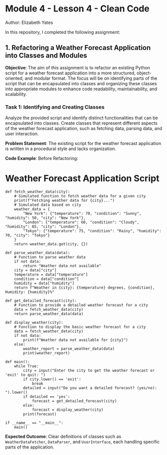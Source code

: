 # Module 4 - Lesson 4 - Clean Code
Author: Elizabeth Yates

In this repository, I completed the following assignment: 

## 1. Refactoring a Weather Forecast Application into Classes and Modules

**Objective**: The aim of this assignment is to refactor an existing Python script for a weather forecast application into a more structured, object-oriented, and modular format. The focus will be on identifying parts of the script that can be encapsulated into classes and organizing these classes into appropriate modules to enhance code readability, maintainability, and scalability.

### Task 1: Identifying and Creating Classes 

Analyze the provided script and identify distinct functionalities that can be encapsulated into classes. Create classes that represent different aspects of the weather forecast application, such as fetching data, parsing data, and user interaction.

**Problem Statement**: The existing script for the weather forecast application is written in a procedural style and lacks organization.

**Code Example**: Before Refactoring:

# Weather Forecast Application Script

    def fetch_weather_data(city):
        # Simulated function to fetch weather data for a given city
        print(f"Fetching weather data for {city}...")
        # Simulated data based on city
        weather_data = {
            "New York": {"temperature": 70, "condition": "Sunny", "humidity": 50, "city": "New York"},
            "London": {"temperature": 60, "condition": "Cloudy", "humidity": 65, "city": "London"},
            "Tokyo": {"temperature": 75, "condition": "Rainy", "humidity": 70, "city": "Tokyo"}
        }
        return weather_data.get(city, {})

    def parse_weather_data(data):
        # Function to parse weather data
        if not data:
            return "Weather data not available"
        city = data["city"]
        temperature = data["temperature"]
        condition = data["condition"]
        humidity = data["humidity"]
        return f"Weather in {city}: {temperature} degrees, {condition}, Humidity: {humidity}%"

    def get_detailed_forecast(city):
        # Function to provide a detailed weather forecast for a city
        data = fetch_weather_data(city)
        return parse_weather_data(data)

    def display_weather(city):
        # Function to display the basic weather forecast for a city
        data = fetch_weather_data(city)
        if not data:
            print(f"Weather data not available for {city}")
        else:
            weather_report = parse_weather_data(data)
            print(weather_report)

    def main():
        while True:
            city = input("Enter the city to get the weather forecast or 'exit' to quit: ")
            if city.lower() == 'exit':
                break
            detailed = input("Do you want a detailed forecast? (yes/no): ").lower()
            if detailed == 'yes':
                forecast = get_detailed_forecast(city)
            else:
                forecast = display_weather(city)
            print(forecast)

    if __name__ == "__main__":
        main()

**Expected Outcome**: Clear definitions of classes such as `WeatherDataFetcher`, `DataParser`, and `UserInterface`, each handling specific parts of the application.